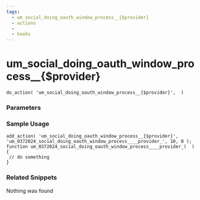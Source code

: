 ```yaml
---
tags: 
  - um_social_doing_oauth_window_process__{$provider}
  - actions
  - 
  - hooks
---
```

# um\_social\_doing\_oauth\_window\_process\_\_{$provider}

``` php:no-line-numbers
do_action( 'um_social_doing_oauth_window_process__{$provider}',  )
```
<div class='hook-sep'></div>

### Parameters

<div class='hook-sep'></div>



### Sample Usage

``` php:no-line-numbers
add_action( 'um_social_doing_oauth_window_process__{$provider}', 'um_0372024_social_doing_oauth_window_process____provider_', 10, 0 );
function um_0372024_social_doing_oauth_window_process____provider_(  ){
 // do something
}
```
<div class='hook-sep'></div>



### Related Snippets

Nothing was found


